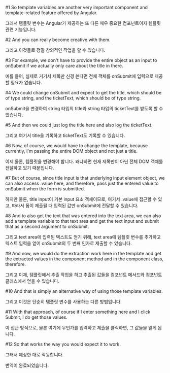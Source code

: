 #1
So template variables
are another very important
component and template-related feature offered by Angular.

그래서 템플릿 변수는
Angular가 제공하는 또 다른 매우 중요한
컴포넌트이자 템플릿 관련 기능입니다.

#2
And you can really become creative with them.

그리고 이것들로 정말 창의적인 작업을 할 수 있습니다.

#3
For example,
we don't have to provide
the entire object as an input to onSubmit
if we actually only care about the title in there.

예를 들어,
실제로 거기서 제목만 신경 쓴다면
전체 객체를 onSubmit에
입력으로 제공할 필요가 없습니다.

#4
We could change onSubmit and expect to get the title,
which should be of type string,
and the ticketText,
which should be of type string.

onSubmit을 변경하여 string 타입의
title과 string 타입의
ticketText를 받도록
할 수 있습니다.

#5
And then we could just log the title here
and also log the ticketText.

그리고 여기서 title을 기록하고
ticketText도 기록할 수 있습니다.

#6
Now, of course,
we would have to change the template,
because currently,
I'm passing the entire
DOM object and not just a title.

이제 물론,
템플릿을 변경해야 합니다.
왜냐하면 현재
제목만이 아닌
전체 DOM 객체를 전달하고 있기 때문입니다.

#7
But of course,
since title input
is that underlying input element object,
we can also access .value here,
and therefore,
pass just the entered value
to onSubmit when the form is submitted.

하지만 물론,
title input이
기본 input 요소 객체이므로,
여기서 .value에 접근할 수 있고,
따라서 폼이 제출될 때
입력된 값만
onSubmit에 전달할 수 있습니다.

#8
And to also get the text
that was entered into the text area,
we can also add a template variable to that text area
and get the text input and submit that
as a second argument to onSubmit.

그리고 text area에
입력된 텍스트도 얻기 위해,
text area에 템플릿 변수를 추가하고
텍스트 입력을 얻어
onSubmit의 두 번째 인자로 제출할 수 있습니다.

#9
And now,
we would do the extraction work
here in the template and get the extracted values
in the component method
and in the component class,
therefore.

그리고 이제,
템플릿에서 추출 작업을 하고
추출된 값들을 컴포넌트 메서드와
컴포넌트 클래스에서
얻을 수 있습니다.

#10
And that is simply an alternative way
of using those template variables.

그리고 이것은 단순히
템플릿 변수를 사용하는 다른 방법입니다.

#11
With that approach,
of course if I enter something here
and I click Submit,
I do get those values.

이 접근 방식으로,
물론 여기에 무언가를 입력하고
제출을 클릭하면,
그 값들을 얻게 됩니다.

#12
So that works the way you would expect it to work.

그래서 예상한 대로 작동합니다.

번역이 완료되었습니다.
